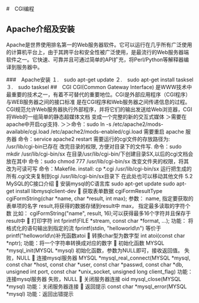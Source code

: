 #　CGI编程
## Apache介绍及安装
Apache是世界使用排名第一的Web服务器软件。它可以运行在几乎所有广泛使用的计算机平台上，由于其跨平台和安全性被广泛使用，是最流行的Web服务器端软件之一。它快速、可靠并且可通过简单的API扩充，将Perl/Python等解释器编译到服务器中。　　　　　　　　　　　　

###　Apache安装
１.　sudo apt-get update
２.　sudo apt-get install tasksel
３.　sudo tasksel
##　CGI
CGI(Common Gateway Interface) 是WWW技术中最重要的技术之一，有着不可替代的重要地位。CGI是外部应用程序（CGI程序）与WEB服务器之间的接口标准
是在CGI程序和Web服务器之间传递信息的过程。CGI规范允许Web服务器执行外部程序，并将它们的输出发送给Web浏览器，CGI将Web的一组简单的静态超媒体文档
变成一个完整的新的交互式媒体
＞需要在apache中开启cgi支持.
＞＞命令：sudo ln -s /etc/apache2/mods-available/cgi.load /etc/apache2/mods-enabled/cgi.load
需要重启 apache 服务器
命令：service apache2 restart
需要运行的cgi文件的存放路径为:
/usr/lib/cgi-bin已存在
改完目录的权限, 方便对目录下的文件写.
命令：sudo mkdir /usr/lib/cgi-bin/sx
在目录/usr/lib/cgi-bin/下创建目录SX,以后的cgi文档会放在其中
命令：sudo chmod 777 /usr/lib/cgi-bin/sx
改变文件夹的权限，将其改为可读可写
命令：Makefile.
install:
	cp *.cgi /usr/lib/cgi-bin/sx
运行把生成的所有.cgi文夹复制到cgi /usr/lib/cgi-bin/sx目录下
在此处也可以移动其他文件
5.2 MySQL的C接口介绍
	安装mysql的C语言库
sudo apt-get update
sudo apt-get install libmysqlclient-dev
	获取表单数据
cgiFormResultType   cgiFormString(char *name, char *result, int max);
参数：  name, 指定要获取的表单项的名字
       result,将获得的数据存储到result中
       max， 指定最多读取的字符个数
比如： cgiFormString("name", result,  16);可以获得最多16个字符并且保存于result中
	打印字符
int fprintf(FILE *stream, const char *format, ...);
功能： 将格式化的语句输出到指定的流
fprintf(stdin, "helloworld\n")  等价于 printf("helloworld\n)补充函数atoi
	转换char型为数字型
int atoi(const char *nptr);
功能：将一个字符串转换成对应的数字
	初始化函数
MYSQL *mysql_init(MYSQL *mysql)
初始化函数，参数为NULL即可，接收返回值。
失败，NULL
	连接mysql服务器
MYSQL *mysql_real_connect(MYSQL *mysql, const char *host, const char *user, const char *passwd, const char *db, unsigned int port, const char *unix_socket, unsigned long client_flag)
功能：连接mysql服务器
      失败，NULL
	关闭服务器连接
oid mysql_close(MYSQL *mysql)     功能：关闭服务器连接
	返回提示
const char *mysql_error(MYSQL *mysql)
功能：返回出错提示
